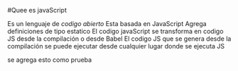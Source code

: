 #Quee es javaScript

Es un lenguaje de *codigo abierto*
Esta basada en JavaScript
Agrega definiciones de tipo estatico
El codigo javaScript se transforma en codigo JS desde la compilación o desde Babel
El codigo JS que se genera desde la compilación se puede ejecutar desde cualquier lugar donde se ejecuta JS
 
 se agrega esto como prueba